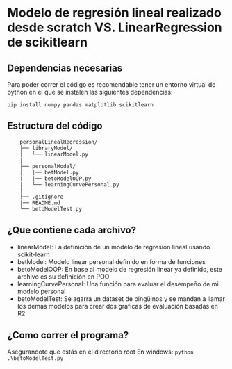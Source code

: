 

# Modelo de regresión lineal realizado desde scratch VS. LinearRegression de scikitlearn


## Dependencias necesarias

Para poder correr el código es recomendable tener un entorno virtual de python en el que se instalen las siguientes dependencias:


``` pip install numpy pandas matplotlib scikitlearn ```

## Estructura del código 


```plaintext
    personalLinealRegression/
    ├── libraryModel/
    │   └── linearModel.py
    |
    ├── personalModel/
    │   |── betModel.py
    |   |── betoModelOOP.py
    |   └── learningCurvePersonal.py
    |
    ├── .gitignore
    |── README.md
    └── betoModelTest.py

```

## ¿Que contiene cada archivo?

- linearModel: La definición de un modelo de regresión lineal usando scikit-learn
- betModel: Modelo linear personal definido en forma de funciones 
- betoModelOOP: En base al modelo de regresión linear ya definido, este archivo es su definición en POO
- learningCurvePersonal: Una función para evaluar el desempeño de mi modelo personal 
- betoModelTest: Se agarra un dataset de pingüinos y se mandan a llamar los demás modelos para crear dos gráficas de evaluación basadas en R2

## ¿Como correr el programa?

Asegurandote que estás en el directorio root
En windows:
``` python .\betoModelTest.py ```